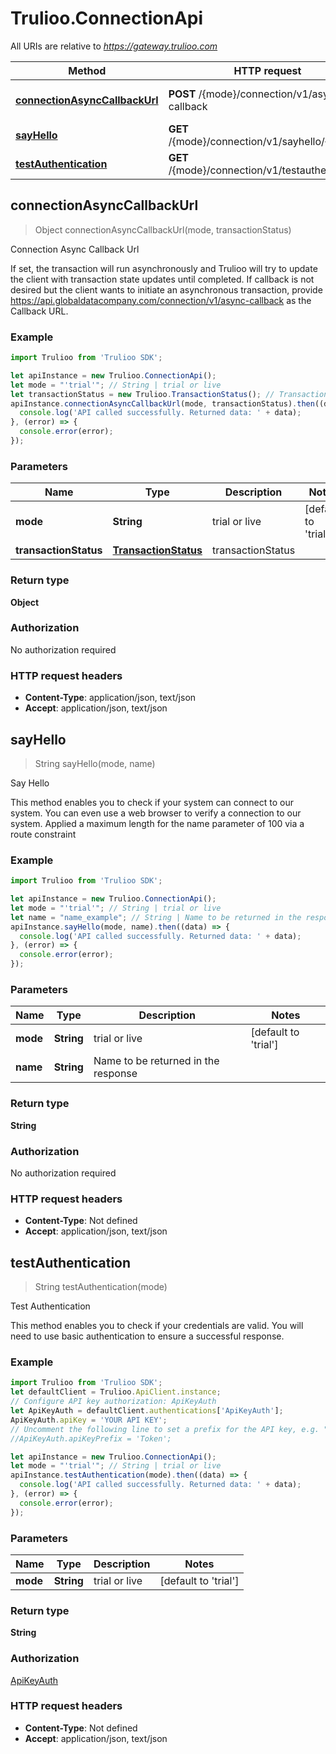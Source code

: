 # Trulioo.ConnectionApi

All URIs are relative to *https://gateway.trulioo.com*

Method | HTTP request | Description
------------- | ------------- | -------------
[**connectionAsyncCallbackUrl**](ConnectionApi.md#connectionAsyncCallbackUrl) | **POST** /{mode}/connection/v1/async-callback | Connection Async Callback Url
[**sayHello**](ConnectionApi.md#sayHello) | **GET** /{mode}/connection/v1/sayhello/{name} | Say Hello
[**testAuthentication**](ConnectionApi.md#testAuthentication) | **GET** /{mode}/connection/v1/testauthentication | Test Authentication



## connectionAsyncCallbackUrl

> Object connectionAsyncCallbackUrl(mode, transactionStatus)

Connection Async Callback Url

If set, the transaction will run asynchronously and Trulioo will try to update the client with transaction state updates until completed. If callback is not desired but the client wants to initiate an asynchronous transaction, provide https://api.globaldatacompany.com/connection/v1/async-callback as the Callback URL.

### Example

```javascript
import Trulioo from 'Trulioo SDK';

let apiInstance = new Trulioo.ConnectionApi();
let mode = "'trial'"; // String | trial or live
let transactionStatus = new Trulioo.TransactionStatus(); // TransactionStatus | transactionStatus
apiInstance.connectionAsyncCallbackUrl(mode, transactionStatus).then((data) => {
  console.log('API called successfully. Returned data: ' + data);
}, (error) => {
  console.error(error);
});

```

### Parameters


Name | Type | Description  | Notes
------------- | ------------- | ------------- | -------------
 **mode** | **String**| trial or live | [default to &#39;trial&#39;]
 **transactionStatus** | [**TransactionStatus**](TransactionStatus.md)| transactionStatus | 

### Return type

**Object**

### Authorization

No authorization required

### HTTP request headers

- **Content-Type**: application/json, text/json
- **Accept**: application/json, text/json


## sayHello

> String sayHello(mode, name)

Say Hello

This method enables you to check if your system can connect to our system. You can even use a web browser to verify a connection to our system.  Applied a maximum length for the name parameter of 100 via a route constraint

### Example

```javascript
import Trulioo from 'Trulioo SDK';

let apiInstance = new Trulioo.ConnectionApi();
let mode = "'trial'"; // String | trial or live
let name = "name_example"; // String | Name to be returned in the response
apiInstance.sayHello(mode, name).then((data) => {
  console.log('API called successfully. Returned data: ' + data);
}, (error) => {
  console.error(error);
});

```

### Parameters


Name | Type | Description  | Notes
------------- | ------------- | ------------- | -------------
 **mode** | **String**| trial or live | [default to &#39;trial&#39;]
 **name** | **String**| Name to be returned in the response | 

### Return type

**String**

### Authorization

No authorization required

### HTTP request headers

- **Content-Type**: Not defined
- **Accept**: application/json, text/json


## testAuthentication

> String testAuthentication(mode)

Test Authentication

This method enables you to check if your credentials are valid. You will need to use basic authentication to ensure a successful response.

### Example

```javascript
import Trulioo from 'Trulioo SDK';
let defaultClient = Trulioo.ApiClient.instance;
// Configure API key authorization: ApiKeyAuth
let ApiKeyAuth = defaultClient.authentications['ApiKeyAuth'];
ApiKeyAuth.apiKey = 'YOUR API KEY';
// Uncomment the following line to set a prefix for the API key, e.g. "Token" (defaults to null)
//ApiKeyAuth.apiKeyPrefix = 'Token';

let apiInstance = new Trulioo.ConnectionApi();
let mode = "'trial'"; // String | trial or live
apiInstance.testAuthentication(mode).then((data) => {
  console.log('API called successfully. Returned data: ' + data);
}, (error) => {
  console.error(error);
});

```

### Parameters


Name | Type | Description  | Notes
------------- | ------------- | ------------- | -------------
 **mode** | **String**| trial or live | [default to &#39;trial&#39;]

### Return type

**String**

### Authorization

[ApiKeyAuth](../README.md#ApiKeyAuth)

### HTTP request headers

- **Content-Type**: Not defined
- **Accept**: application/json, text/json

